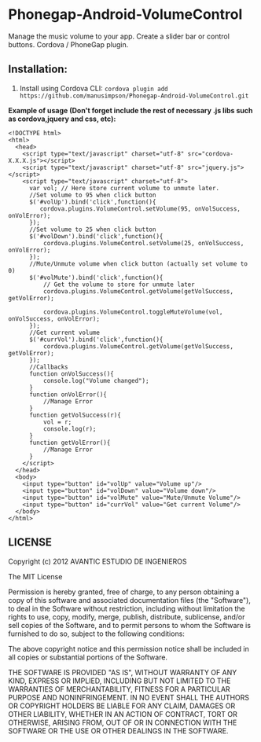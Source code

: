 Phonegap-Android-VolumeControl
==============================

Manage the music volume to your app.  Create a slider bar or control buttons.  Cordova / PhoneGap plugin.

Installation:
-------------
1. Install using Cordova CLI:
    `cordova plugin add https://github.com/manusimpson/Phonegap-Android-VolumeControl.git`

__Example of usage (Don't forget include the rest of necessary .js libs such as cordova,jquery and css, etc):__

  	<!DOCTYPE html>
    <html>
      <head>
        <script type="text/javascript" charset="utf-8" src="cordova-X.X.X.js"></script>
        <script type="text/javascript" charset="utf-8" src="jquery.js"></script>
        <script type="text/javascript" charset="utf-8">
          var vol; // Here store current volume to unmute later.
          //Set volume to 95 when click button
          $('#volUp').bind('click',function(){
             cordova.plugins.VolumeControl.setVolume(95, onVolSuccess, onVolError);
          });
          //Set volume to 25 when click button
          $('#volDown').bind('click',function(){
              cordova.plugins.VolumeControl.setVolume(25, onVolSuccess, onVolError);
          });
          //Mute/Unmute volume when click button (actually set volume to 0)
          $('#volMute').bind('click',function(){
              // Get the volume to store for unmute later
              cordova.plugins.VolumeControl.getVolume(getVolSuccess, getVolError);

              cordova.plugins.VolumeControl.toggleMuteVolume(vol, onVolSuccess, onVolError);
          });
          //Get current volume
          $('#currVol').bind('click',function(){
              cordova.plugins.VolumeControl.getVolume(getVolSuccess, getVolError);
          });
          //Callbacks
          function onVolSuccess(){
              console.log("Volume changed");
          }
          function onVolError(){
              //Manage Error
          }
          function getVolSuccess(r){
              vol = r;
              console.log(r);
          }
          function getVolError(){
              //Manage Error
          }
        </script>
      </head>
      <body>
        <input type="button" id="volUp" value="Volume up"/>
        <input type="button" id="volDown" value="Volume down"/>
        <input type="button" id="volMute" value="Mute/Unmute Volume"/>
        <input type="button" id="currVol" value="Get current Volume"/>
      </body>
    </html>

LICENSE
-------
Copyright (c) 2012 AVANTIC ESTUDIO DE INGENIEROS

The MIT License

Permission is hereby granted, free of charge, to any person obtaining a copy of this software and associated documentation files (the "Software"), to deal in the Software without restriction, including without limitation the rights to use, copy, modify, merge, publish, distribute, sublicense, and/or sell copies of the Software, and to permit persons to whom the Software is furnished to do so, subject to the following conditions:

The above copyright notice and this permission notice shall be included in all copies or substantial portions of the Software.

THE SOFTWARE IS PROVIDED "AS IS", WITHOUT WARRANTY OF ANY KIND, EXPRESS OR IMPLIED, INCLUDING BUT NOT LIMITED TO THE WARRANTIES OF MERCHANTABILITY, FITNESS FOR A PARTICULAR PURPOSE AND NONINFRINGEMENT. IN NO EVENT SHALL THE AUTHORS OR COPYRIGHT HOLDERS BE LIABLE FOR ANY CLAIM, DAMAGES OR OTHER LIABILITY, WHETHER IN AN ACTION OF CONTRACT, TORT OR OTHERWISE, ARISING FROM, OUT OF OR IN CONNECTION WITH THE SOFTWARE OR THE USE OR OTHER DEALINGS IN THE SOFTWARE.
